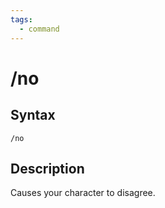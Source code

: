 ```yaml
---
tags:
  - command
---
```


# /no

## Syntax

<!--cmd-syntax-start-->
```eqcommand
/no
```
<!--cmd-syntax-end-->

## Description

<!--cmd-desc-start-->
Causes your character to disagree.
<!--cmd-desc-end-->